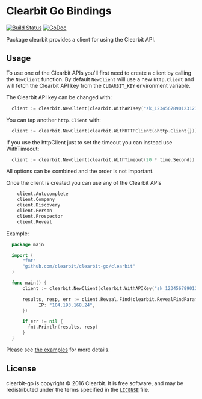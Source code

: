 # Clearbit Go Bindings
[![Build Status](https://travis-ci.org/clearbit/clearbit-go.svg?branch=master)](https://travis-ci.org/clearbit/clearbit-go) [![GoDoc](https://godoc.org/github.com/clearbit/clearbit-go?status.svg)](https://godoc.org/github.com/clearbit/clearbit-go/clearbit)

Package clearbit provides a client for using the Clearbit API.

## Usage

To use one of the Clearbit APIs you'll first need to create a client by calling the `NewClient` function.
By default `NewClient` will use a new `http.Client` and will fetch the Clearbit API key from the `CLEARBIT_KEY` environment variable.

The Clearbit API key can be changed with:

```go
  client := clearbit.NewClient(clearbit.WithAPIKey("sk_1234567890123123"))
```

You can tap another `http.Client` with:

```go
  client := clearbit.NewClient(clearbit.WithHTTPClient(&http.Client{}))
```

If you use the httpClient just to set the timeout you can instead use WithTimeout:

```go
  client := clearbit.NewClient(clearbit.WithTimeout(20 * time.Second))
```

All options can be combined and the order is not important.

Once the client is created you can use any of the Clearbit APIs

```go
	client.Autocomplete
	client.Company     
	client.Discovery   
	client.Person      
	client.Prospector  
	client.Reveal      
```

Example:

```go
  package main

  import (
      "fmt"
      "github.com/clearbit/clearbit-go/clearbit"
  )

  func main() {
      client := clearbit.NewClient(clearbit.WithAPIKey("sk_1234567890123123"))

      results, resp, err := client.Reveal.Find(clearbit.RevealFindParams{
            IP: "104.193.168.24",
      })

      if err != nil {
        fmt.Println(results, resp)
      }
  }
```

Please see [the examples](https://godoc.org/github.com/clearbit/clearbit-go/clearbit#pkg-examples) for more details.

## License

clearbit-go is copyright © 2016 Clearbit. It is free software, and may
be redistributed under the terms specified in the [`LICENSE`] file.

[`LICENSE`]: /LICENSE
